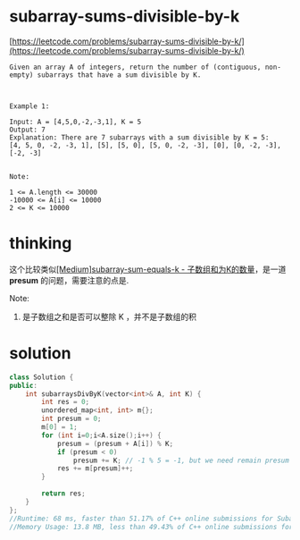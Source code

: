 # subarray-sums-divisible-by-k

[https://leetcode.com/problems/subarray-sums-divisible-by-k/](https://leetcode.com/problems/subarray-sums-divisible-by-k/)

```
Given an array A of integers, return the number of (contiguous, non-empty) subarrays that have a sum divisible by K.

 

Example 1:

Input: A = [4,5,0,-2,-3,1], K = 5
Output: 7
Explanation: There are 7 subarrays with a sum divisible by K = 5:
[4, 5, 0, -2, -3, 1], [5], [5, 0], [5, 0, -2, -3], [0], [0, -2, -3], [-2, -3]
 

Note:

1 <= A.length <= 30000
-10000 <= A[i] <= 10000
2 <= K <= 10000

```

# thinking

这个比较类似[[Medium]subarray-sum-equals-k - 子数组和为K的数量](https://github.com/xuwenzhi/leetcode/blob/master/array/subarray-sum-equals-k.md)，是一道 **presum** 的问题，需要注意的点是.


Note:

1. 是子数组之和是否可以整除 K ，并不是子数组的积

# solution 

```c++
class Solution {
public:
    int subarraysDivByK(vector<int>& A, int K) {
        int res = 0;
        unordered_map<int, int> m{};
        int presum = 0;
        m[0] = 1;
        for (int i=0;i<A.size();i++) {
            presum = (presum + A[i]) % K;
            if (presum < 0)
                presum += K; // -1 % 5 = -1, but we need remain presum is positive
            res += m[presum]++;
        }
        
        return res;
    }
};
//Runtime: 68 ms, faster than 51.17% of C++ online submissions for Subarray Sums Divisible by K.
//Memory Usage: 13.8 MB, less than 49.43% of C++ online submissions for Subarray Sums Divisible by K.
```